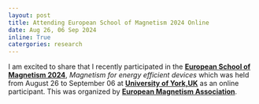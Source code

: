 ```yaml
---
layout: post
title: Attending European School of Magnetism 2024 Online
date: Aug 26, 06 Sep 2024
inline: True
catergories: research
---
```


I am excited to share that I recently participated in the **[European School of Magnetism 2024](https://magnetism.eu/3-esm.htm)**, _Magnetism for energy efficient devices_ which was held from August 26 to September 06 at **[University of York,UK](https://www.york.ac.uk/)** as an online participant. This was organized by **[European Magnetism Association](https://magnetism.eu/2-magnetism.eu.htm)**.
